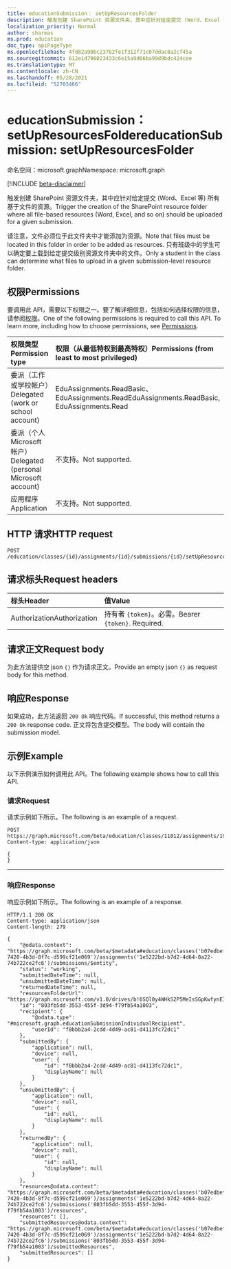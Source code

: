 ```yaml
---
title: educationSubmission： setUpResourcesFolder
description: 触发创建 SharePoint 资源文件夹，其中应针对给定提交 (Word、Excel 等) 所有基于文件的资源。
localization_priority: Normal
author: sharmas
ms.prod: education
doc_type: apiPageType
ms.openlocfilehash: 4fd82a90bc237b2fe1f312f71c07ddac8a2cf45a
ms.sourcegitcommit: 612e1d796023433c6e15a9d66ba99d9bdc424cee
ms.translationtype: MT
ms.contentlocale: zh-CN
ms.lasthandoff: 05/28/2021
ms.locfileid: "52703466"
---
```

# <a name="educationsubmission-setupresourcesfolder"></a><span data-ttu-id="8ca40-103">educationSubmission： setUpResourcesFolder</span><span class="sxs-lookup"><span data-stu-id="8ca40-103">educationSubmission: setUpResourcesFolder</span></span>

<span data-ttu-id="8ca40-104">命名空间：microsoft.graph</span><span class="sxs-lookup"><span data-stu-id="8ca40-104">Namespace: microsoft.graph</span></span>

[!INCLUDE [beta-disclaimer](../../includes/beta-disclaimer.md)]

<span data-ttu-id="8ca40-105">触发创建 SharePoint 资源文件夹，其中应针对给定提交 (Word、Excel 等) 所有基于文件的资源。</span><span class="sxs-lookup"><span data-stu-id="8ca40-105">Trigger the creation of the SharePoint resource folder where all file-based resources (Word, Excel, and so on) should be uploaded for a given submission.</span></span>

<span data-ttu-id="8ca40-106">请注意，文件必须位于此文件夹中才能添加为资源。</span><span class="sxs-lookup"><span data-stu-id="8ca40-106">Note that files must be located in this folder in order to be added as resources.</span></span> <span data-ttu-id="8ca40-107">只有班级中的学生可以确定要上载到给定提交级别资源文件夹中的文件。</span><span class="sxs-lookup"><span data-stu-id="8ca40-107">Only a student in the class can determine what files to upload in a given submission-level resource folder.</span></span> 

## <a name="permissions"></a><span data-ttu-id="8ca40-108">权限</span><span class="sxs-lookup"><span data-stu-id="8ca40-108">Permissions</span></span>
<span data-ttu-id="8ca40-p102">要调用此 API，需要以下权限之一。要了解详细信息，包括如何选择权限的信息，请参阅[权限](/graph/permissions-reference)。</span><span class="sxs-lookup"><span data-stu-id="8ca40-p102">One of the following permissions is required to call this API. To learn more, including how to choose permissions, see [Permissions](/graph/permissions-reference).</span></span>

|<span data-ttu-id="8ca40-111">权限类型</span><span class="sxs-lookup"><span data-stu-id="8ca40-111">Permission type</span></span>      | <span data-ttu-id="8ca40-112">权限（从最低特权到最高特权）</span><span class="sxs-lookup"><span data-stu-id="8ca40-112">Permissions (from least to most privileged)</span></span>              |
|:--------------------|:---------------------------------------------------------|
|<span data-ttu-id="8ca40-113">委派（工作或学校帐户）</span><span class="sxs-lookup"><span data-stu-id="8ca40-113">Delegated (work or school account)</span></span> |  <span data-ttu-id="8ca40-114">EduAssignments.ReadBasic、EduAssignments.Read</span><span class="sxs-lookup"><span data-stu-id="8ca40-114">EduAssignments.ReadBasic, EduAssignments.Read</span></span>  |
|<span data-ttu-id="8ca40-115">委派（个人 Microsoft 帐户）</span><span class="sxs-lookup"><span data-stu-id="8ca40-115">Delegated (personal Microsoft account)</span></span> |  <span data-ttu-id="8ca40-116">不支持。</span><span class="sxs-lookup"><span data-stu-id="8ca40-116">Not supported.</span></span>  |
|<span data-ttu-id="8ca40-117">应用程序</span><span class="sxs-lookup"><span data-stu-id="8ca40-117">Application</span></span> | <span data-ttu-id="8ca40-118">不支持。</span><span class="sxs-lookup"><span data-stu-id="8ca40-118">Not supported.</span></span> | 

## <a name="http-request"></a><span data-ttu-id="8ca40-119">HTTP 请求</span><span class="sxs-lookup"><span data-stu-id="8ca40-119">HTTP request</span></span>
<!-- { "blockType": "ignored" } -->
```http
POST /education/classes/{id}/assignments/{id}/submissions/{id}/setUpResourcesFolder
```

## <a name="request-headers"></a><span data-ttu-id="8ca40-120">请求标头</span><span class="sxs-lookup"><span data-stu-id="8ca40-120">Request headers</span></span>
| <span data-ttu-id="8ca40-121">标头</span><span class="sxs-lookup"><span data-stu-id="8ca40-121">Header</span></span>       | <span data-ttu-id="8ca40-122">值</span><span class="sxs-lookup"><span data-stu-id="8ca40-122">Value</span></span> |
|:---------------|:--------|
| <span data-ttu-id="8ca40-123">Authorization</span><span class="sxs-lookup"><span data-stu-id="8ca40-123">Authorization</span></span>  | <span data-ttu-id="8ca40-p103">持有者 `{token}`。必需。</span><span class="sxs-lookup"><span data-stu-id="8ca40-p103">Bearer `{token}`. Required.</span></span>  |

## <a name="request-body"></a><span data-ttu-id="8ca40-126">请求正文</span><span class="sxs-lookup"><span data-stu-id="8ca40-126">Request body</span></span>
<span data-ttu-id="8ca40-127">为此方法提供空 json `{}` 作为请求正文。</span><span class="sxs-lookup"><span data-stu-id="8ca40-127">Provide an empty json `{}` as request body for this method.</span></span>

## <a name="response"></a><span data-ttu-id="8ca40-128">响应</span><span class="sxs-lookup"><span data-stu-id="8ca40-128">Response</span></span>
<span data-ttu-id="8ca40-129">如果成功，此方法返回 `200 Ok` 响应代码。</span><span class="sxs-lookup"><span data-stu-id="8ca40-129">If successful, this method returns a `200 Ok` response code.</span></span> <span data-ttu-id="8ca40-130">正文将包含提交模型。</span><span class="sxs-lookup"><span data-stu-id="8ca40-130">The body will contain the submission model.</span></span>

## <a name="example"></a><span data-ttu-id="8ca40-131">示例</span><span class="sxs-lookup"><span data-stu-id="8ca40-131">Example</span></span>
<span data-ttu-id="8ca40-132">以下示例演示如何调用此 API。</span><span class="sxs-lookup"><span data-stu-id="8ca40-132">The following example shows how to call this API.</span></span>

### <a name="request"></a><span data-ttu-id="8ca40-133">请求</span><span class="sxs-lookup"><span data-stu-id="8ca40-133">Request</span></span>
<span data-ttu-id="8ca40-134">请求示例如下所示。</span><span class="sxs-lookup"><span data-stu-id="8ca40-134">The following is an example of a request.</span></span>

<!-- {
  "blockType": "request",
  "name": "educationsubmission_setupresourcesfolder"
}-->
```msgraph-interactive
POST https://graph.microsoft.com/beta/education/classes/11012/assignments/19002/submissions/20302/setUpResourcesFolder
Content-type: application/json

{
}
```
---

### <a name="response"></a><span data-ttu-id="8ca40-135">响应</span><span class="sxs-lookup"><span data-stu-id="8ca40-135">Response</span></span>
<span data-ttu-id="8ca40-136">响应示例如下所示。</span><span class="sxs-lookup"><span data-stu-id="8ca40-136">The following is an example of a response.</span></span> 

<!-- {
  "blockType": "response",
  "truncated": true,
  "@odata.type": "microsoft.graph.educationSubmission"
} -->
```http
HTTP/1.1 200 OK
Content-type: application/json
Content-length: 279

{
    "@odata.context": "https://graph.microsoft.com/beta/$metadata#education/classes('b07edbef-7420-4b3d-8f7c-d599cf21e069')/assignments('1e5222bd-b7d2-4d64-8a22-74b722ce2fc6')/submissions/$entity",
    "status": "working",
    "submittedDateTime": null,
    "unsubmittedDateTime": null,
    "returnedDateTime": null,
    "resourcesFolderUrl": "https://graph.microsoft.com/v1.0/drives/b!6SQl0y4WHkS2P5MeIsSGpKwfynEIaD1OvPVeH4wbOp_1uyhNwJMSSpseJneB7Z4F/items/01YT2AIJRQLVYT24IWWFAJHMRRNYCB3GE2",
    "id": "803fb5dd-3553-455f-3d94-f79fb54a1003",
    "recipient": {
        "@odata.type": "#microsoft.graph.educationSubmissionIndividualRecipient",
        "userId": "f8bbb2a4-2cdd-4d49-ac81-d4113fc72dc1"
    },
    "submittedBy": {
        "application": null,
        "device": null,
        "user": {
            "id": "f8bbb2a4-2cdd-4d49-ac81-d4113fc72dc1",
            "displayName": null
        }
    },
    "unsubmittedBy": {
        "application": null,
        "device": null,
        "user": {
            "id": null,
            "displayName": null
        }
    },
    "returnedBy": {
        "application": null,
        "device": null,
        "user": {
            "id": null,
            "displayName": null
        }
    },
    "resources@odata.context": "https://graph.microsoft.com/beta/$metadata#education/classes('b07edbef-7420-4b3d-8f7c-d599cf21e069')/assignments('1e5222bd-b7d2-4d64-8a22-74b722ce2fc6')/submissions('803fb5dd-3553-455f-3d94-f79fb54a1003')/resources",
    "resources": [],
    "submittedResources@odata.context": "https://graph.microsoft.com/beta/$metadata#education/classes('b07edbef-7420-4b3d-8f7c-d599cf21e069')/assignments('1e5222bd-b7d2-4d64-8a22-74b722ce2fc6')/submissions('803fb5dd-3553-455f-3d94-f79fb54a1003')/submittedResources",
    "submittedResources": []
}
```

<!-- uuid: 8fcb5dbc-d5aa-4681-8e31-d4113fc72dc1
2021-05-12 12:00:00 UTC -->
<!--
{
  "type": "#page.annotation",
  "description": "educationSubmission: setUpResourcesFolder",
  "keywords": "",
  "section": "documentation",
  "tocPath": "",
  "suppressions": [
  ]
}
-->


